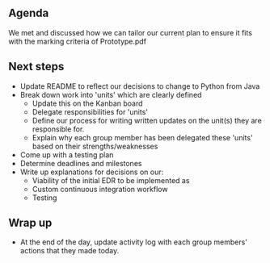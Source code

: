 ## Agenda
We met and discussed how we can tailor our current plan to ensure it fits with the marking criteria of Prototype.pdf

## Next steps
- Update README to reflect our decisions to change to Python from Java
- Break down work into 'units' which are clearly defined
    - Update this on the Kanban board
    - Delegate responsibilities for 'units'
    - Define our process for writing written updates on the unit(s) they are responsible for.
    - Explain why each group member has been delegated these 'units' based on their strengths/weaknesses
- Come up with a testing plan
- Determine deadlines and milestones
- Write up explanations for decisions on our:
    - Viability of the initial EDR to be implemented as 
    - Custom continuous integration workflow
    - Testing

## Wrap up
- At the end of the day, update activity log with each group members' actions that they made today.
